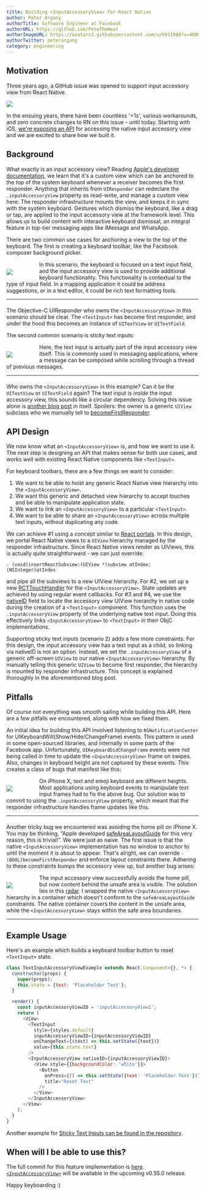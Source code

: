 ```yaml
---
title: Building <InputAccessoryView> For React Native
author: Peter Argany
authorTitle: Software Engineer at Facebook
authorURL: https://github.com/PeteTheHeat
authorImageURL: https://avatars3.githubusercontent.com/u/6011080?s=400&u=028e28081107d0ab16a5cb22baca43c080f5fa50&v=4
authorTwitter: peterargany
category: engineering
---
```


## Motivation

Three years ago, a GitHub issue was opened to support input accessory view from React Native.

<img src="/react-native/blog/assets/input-accessory-1.png"/>

In the ensuing years, there have been countless '+1s', various workarounds, and zero concrete changes to RN on this issue - until today. Starting with iOS, [we're exposing an API](http://facebook.github.io/react-native/docs/next/inputaccessoryview.html) for accessing the native input accessory view and we are excited to share how we built it.

## Background

What exactly is an input accessory view? Reading [Apple's developer documentation](https://developer.apple.com/documentation/uikit/uiresponder/1621119-inputaccessoryview?language=objc), we learn that it's a custom view which can be anchored to the top of the system keyboard whenever a receiver becomes the first responder. Anything that inherits from `UIResponder` can redeclare the `.inputAccessoryView` property as read-write, and manage a custom view here. The responder infrastructure mounts the view, and keeps it in sync with the system keyboard. Gestures which dismiss the keyboard, like a drag or tap, are applied to the input accessory view at the framework level. This allows us to build content with interactive keyboard dismissal, an integral feature in top-tier messaging apps like iMessage and WhatsApp.

There are two common use cases for anchoring a view to the top of the keyboard. The first is creating a keyboard toolbar, like the Facebook composer background picker.

<img src="/react-native/blog/assets/input-accessory-2.gif" style="float:left; padding-right: 70px; padding-top: 20px"/>

In this scenario, the keyboard is focused on a text input field, and the input accessory view is used to provide additional keyboard functionality. This functionality is contextual to the type of input field. In a mapping application it could be address suggestions, or in a text editor, it could be rich text formatting tools.

<hr style="clear: both; margin-bottom: 20px"/>

The Objective-C UIResponder who owns the `<InputAccessoryView>` in this scenario should be clear. The `<TextInput>` has become first responder, and under the hood this becomes an instance of `UITextView` or `UITextField`.

The second common scenario is sticky text inputs:

<img src="/react-native/blog/assets/input-accessory-3.gif" style="float:left; padding-right: 70px; padding-top: 20px"/>

Here, the text input is actually part of the input accessory view itself. This is commonly used in messaging applications, where a message can be composed while scrolling through a thread of previous messages.

<hr style="clear: both; margin-bottom: 20px"/>

Who owns the `<InputAccessoryView>` in this example? Can it be the `UITextView` or `UITextField` again? The text input is _inside_ the input accessory view, this sounds like a circular dependency. Solving this issue alone is [another blog post](http://derpturkey.com/uitextfield-docked-like-ios-messenger/) in itself. Spoilers: the owner is a generic `UIView` subclass who we manually tell to [becomeFirstResponder](https://developer.apple.com/documentation/uikit/uiresponder/1621113-becomefirstresponder?language=objc).

## API Design

We now know what an `<InputAccessoryView>` is, and how we want to use it. The next step is designing an API that makes sense for both use cases, and works well with existing React Native components like `<TextInput>`.

For keyboard toolbars, there are a few things we want to consider:

1. We want to be able to hoist any generic React Native view hierarchy into the `<InputAccessoryView>`.
2. We want this generic and detached view hierarchy to accept touches and be able to manipulate application state.
3. We want to link an `<InputAccessoryView>` to a particular `<TextInput>`.
4. We want to be able to share an `<InputAccessoryView>` across multiple text inputs, without duplicating any code.

We can achieve #1 using a concept similar to [React portals](https://reactjs.org/docs/portals.html). In this design, we portal React Native views to a `UIView` hierarchy managed by the responder infrastructure. Since React Native views render as UIViews, this is actually quite straightforward - we can just override:

`- (void)insertReactSubview:(UIView *)subview atIndex:(NSInteger)atIndex`

and pipe all the subviews to a new UIView hierarchy. For #2, we set up a new [RCTTouchHandler](https://github.com/facebook/react-native/blob/master/React/Base/RCTTouchHandler.h) for the `<InputAccessoryView>`. State updates are achieved by using regular event callbacks. For #3 and #4, we use the [nativeID](https://github.com/facebook/react-native/blob/master/React/Views/UIView%2BReact.h#L28) field to locate the accessory view UIView hierarchy in native code during the creation of a `<TextInput>` component. This function uses the `.inputAccessoryView` property of the underlying native text input. Doing this effectively links `<InputAccessoryView>` to `<TextInput>` in their ObjC implementations.

Supporting sticky text inputs (scenario 2) adds a few more constraints. For this design, the input accessory view has a text input as a child, so linking via nativeID is not an option. Instead, we set the `.inputAccessoryView` of a generic off-screen `UIView` to our native `<InputAccessoryView>` hierarchy. By manually telling this generic `UIView` to become first responder, the hierarchy is mounted by responder infrastructure. This concept is explained thoroughly in the aforementioned blog post.

## Pitfalls

Of course not everything was smooth sailing while building this API. Here are a few pitfalls we encountered, along with how we fixed them.

An initial idea for building this API involved listening to `NSNotificationCenter` for UIKeyboardWill(Show/Hide/ChangeFrame) events. This pattern is used in some open-sourced libraries, and internally in some parts of the Facebook app. Unfortunately, `UIKeyboardDidChangeFrame` events were not being called in time to update the `<InputAccessoryView>` frame on swipes. Also, changes in keyboard height are not captured by these events. This creates a class of bugs that manifest like this:

<img src="/react-native/blog/assets/input-accessory-4.gif" style="float:left; padding-right: 70px; padding-top: 20px"/>

On iPhone X, text and emoji keyboard are different heights. Most applications using keyboard events to manipulate text input frames had to fix the above bug. Our solution was to commit to using the `.inputAccessoryView` property, which meant that the responder infrastructure handles frame updates like this.

<hr style="clear: both; margin-bottom: 20px"/>

Another tricky bug we encountered was avoiding the home pill on iPhone X. You may be thinking, “Apple developed [safeAreaLayoutGuide](https://developer.apple.com/documentation/uikit/uiview/2891102-safearealayoutguide?language=objc) for this very reason, this is trivial!”. We were just as naive. The first issue is that the native `<InputAccessoryView>` implementation has no window to anchor to until the moment it is about to appear. That's alright, we can override `-(BOOL)becomeFirstResponder` and enforce layout constraints there. Adhering to these constraints bumps the accessory view up, but another bug arises:

<img src="/react-native/blog/assets/input-accessory-5.gif" style="float:left; padding-right: 70px; padding-top: 20px"/>

The input accessory view successfully avoids the home pill, but now content behind the unsafe area is visible. The solution lies in this [radar](http://www.openradar.me/34411433). I wrapped the native `<InputAccessoryView>` hierarchy in a container which doesn't conform to the `safeAreaLayoutGuide` constraints. The native container covers the content in the unsafe area, while the `<InputAccessoryView>` stays within the safe area boundaries.

<hr style="clear: both; margin-bottom: 20px"/>

## Example Usage

Here's an example which builds a keyboard toolbar button to reset `<TextInput>` state.

```javascript
class TextInputAccessoryViewExample extends React.Component<{}, *> {
  constructor(props) {
    super(props);
    this.state = {text: 'Placeholder Text'};
  }

  render() {
    const inputAccessoryViewID = 'inputAccessoryView1';
    return (
      <View>
        <TextInput
          style={styles.default}
          inputAccessoryViewID={inputAccessoryViewID}
          onChangeText={(text) => this.setState({text})}
          value={this.state.text}
        />
        <InputAccessoryView nativeID={inputAccessoryViewID}>
          <View style={{backgroundColor: 'white'}}>
            <Button
              onPress={() => this.setState({text: 'Placeholder Text'})}
              title="Reset Text"
            />
          </View>
        </InputAccessoryView>
      </View>
    );
  }
}
```

Another example for [Sticky Text Inputs can be found in the repository](https://github.com/facebook/react-native/blob/84ef7bc372ad870127b3e1fb8c13399fe09ecd4d/RNTester/js/InputAccessoryViewExample.js).

## When will I be able to use this?

The full commit for this feature implementation is [here](https://github.com/facebook/react-native/commit/38197c8230657d567170cdaf8ff4bbb4aee732b8). [`<InputAccessoryView>`](http://facebook.github.io/react-native/docs/next/inputaccessoryview.html) will be available in the upcoming v0.55.0 release.

Happy keyboarding :)
